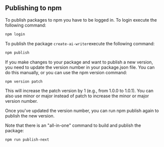 
## Publishing to npm
To publish packages to npm you have to be logged in. To login execute the following command:

```bash
npm login
```

To publish the package `create-ai-writer`execute the following command:

```bash
npm publish
```

If you make changes to your package and want to publish a new version, you need to update the version number in your package.json file. You can do this manually, or you can use the npm version command:

```bash
npm version patch
```

This will increase the patch version by 1 (e.g., from 1.0.0 to 1.0.1). You can also use minor or major instead of patch to increase the minor or major version number.

Once you've updated the version number, you can run npm publish again to publish the new version.

Note that there is an "all-in-one" command to build and publish the package:

```bash
npm run publish-next
```
